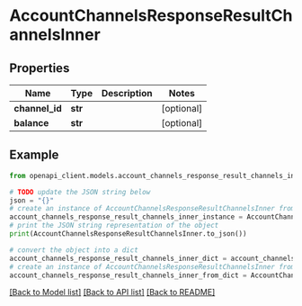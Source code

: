 # AccountChannelsResponseResultChannelsInner


## Properties

Name | Type | Description | Notes
------------ | ------------- | ------------- | -------------
**channel_id** | **str** |  | [optional] 
**balance** | **str** |  | [optional] 

## Example

```python
from openapi_client.models.account_channels_response_result_channels_inner import AccountChannelsResponseResultChannelsInner

# TODO update the JSON string below
json = "{}"
# create an instance of AccountChannelsResponseResultChannelsInner from a JSON string
account_channels_response_result_channels_inner_instance = AccountChannelsResponseResultChannelsInner.from_json(json)
# print the JSON string representation of the object
print(AccountChannelsResponseResultChannelsInner.to_json())

# convert the object into a dict
account_channels_response_result_channels_inner_dict = account_channels_response_result_channels_inner_instance.to_dict()
# create an instance of AccountChannelsResponseResultChannelsInner from a dict
account_channels_response_result_channels_inner_from_dict = AccountChannelsResponseResultChannelsInner.from_dict(account_channels_response_result_channels_inner_dict)
```
[[Back to Model list]](../README.md#documentation-for-models) [[Back to API list]](../README.md#documentation-for-api-endpoints) [[Back to README]](../README.md)


